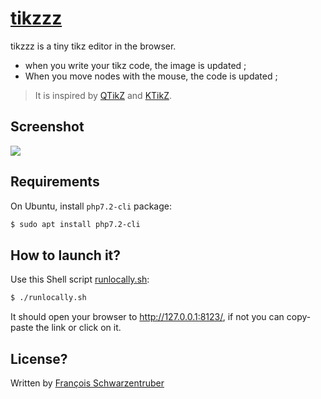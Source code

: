 # [tikzzz](https://github.com/francoisschwarzentruber/tikzzz/)

tikzzz is a tiny tikz editor in the browser.
- when you write your tikz code, the image is updated ;
- When you move nodes with the mouse, the code is updated ;

> It is inspired by [QTikZ](https://linuxx.info/qtikz/) and [KTikZ](https://userbase.kde.org/KtikZ).

## Screenshot

<img src="screenshot.png"/>

## Requirements

On Ubuntu, install `php7.2-cli` package:
```bash
$ sudo apt install php7.2-cli
```

## How to launch it?

Use this Shell script [runlocally.sh](runlocally.sh):
```bash
$ ./runlocally.sh
```
It should open your browser to http://127.0.0.1:8123/, if not you can copy-paste the link or click on it.

## License?
Written by [François Schwarzentruber](https://github.com/francoisschwarzentruber/)
